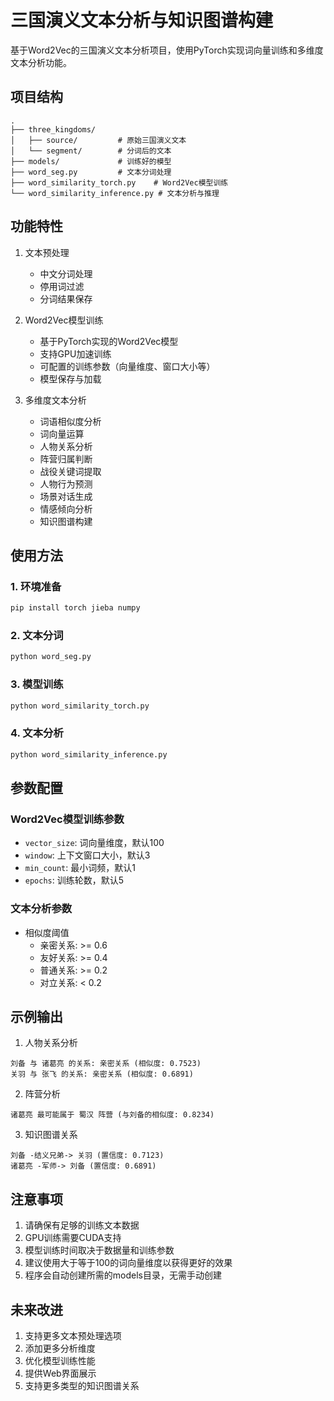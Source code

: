# 三国演义文本分析与知识图谱构建

基于Word2Vec的三国演义文本分析项目，使用PyTorch实现词向量训练和多维度文本分析功能。

## 项目结构

```
.
├── three_kingdoms/
│   ├── source/         # 原始三国演义文本
│   └── segment/        # 分词后的文本
├── models/             # 训练好的模型
├── word_seg.py         # 文本分词处理
├── word_similarity_torch.py    # Word2Vec模型训练
└── word_similarity_inference.py # 文本分析与推理
```

## 功能特性

1. 文本预处理
   - 中文分词处理
   - 停用词过滤
   - 分词结果保存

2. Word2Vec模型训练
   - 基于PyTorch实现的Word2Vec模型
   - 支持GPU加速训练
   - 可配置的训练参数（向量维度、窗口大小等）
   - 模型保存与加载

3. 多维度文本分析
   - 词语相似度分析
   - 词向量运算
   - 人物关系分析
   - 阵营归属判断
   - 战役关键词提取
   - 人物行为预测
   - 场景对话生成
   - 情感倾向分析
   - 知识图谱构建

## 使用方法

### 1. 环境准备

```bash
pip install torch jieba numpy
```

### 2. 文本分词

```bash
python word_seg.py
```

### 3. 模型训练

```bash
python word_similarity_torch.py
```

### 4. 文本分析

```bash
python word_similarity_inference.py
```

## 参数配置

### Word2Vec模型训练参数

- `vector_size`: 词向量维度，默认100
- `window`: 上下文窗口大小，默认3
- `min_count`: 最小词频，默认1
- `epochs`: 训练轮数，默认5

### 文本分析参数

- 相似度阈值
  - 亲密关系: >= 0.6
  - 友好关系: >= 0.4
  - 普通关系: >= 0.2
  - 对立关系: < 0.2

## 示例输出

1. 人物关系分析
```
刘备 与 诸葛亮 的关系: 亲密关系 (相似度: 0.7523)
关羽 与 张飞 的关系: 亲密关系 (相似度: 0.6891)
```

2. 阵营分析
```
诸葛亮 最可能属于 蜀汉 阵营 (与刘备的相似度: 0.8234)
```

3. 知识图谱关系
```
刘备 -结义兄弟-> 关羽 (置信度: 0.7123)
诸葛亮 -军师-> 刘备 (置信度: 0.6891)
```

## 注意事项

1. 请确保有足够的训练文本数据
2. GPU训练需要CUDA支持
3. 模型训练时间取决于数据量和训练参数
4. 建议使用大于等于100的词向量维度以获得更好的效果
5. 程序会自动创建所需的models目录，无需手动创建

## 未来改进

1. 支持更多文本预处理选项
2. 添加更多分析维度
3. 优化模型训练性能
4. 提供Web界面展示
5. 支持更多类型的知识图谱关系 